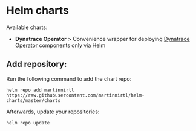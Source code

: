 # Helm charts

Available charts:
- **Dynatrace Operator** > Convenience wrapper for deploying [Dynatrace Operator](https://github.com/Dynatrace/dynatrace-operator) components only via Helm

## Add repository:

Run the following command to add the chart repo:

```
helm repo add martinnirtl https://raw.githubusercontent.com/martinnirtl/helm-charts/master/charts
```

Afterwards, update your repositories:

```
helm repo update
```